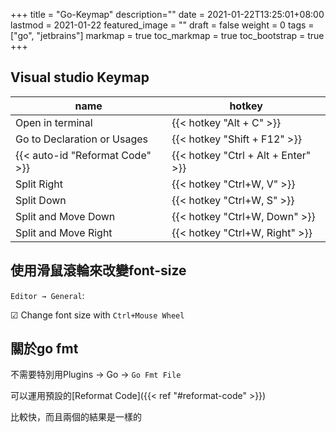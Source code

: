 +++
title = "Go-Keymap"
description=""
date = 2021-01-22T13:25:01+08:00
lastmod = 2021-01-22
featured_image = ""
draft = false
weight = 0
tags = ["go", "jetbrains"]
markmap = true
toc_markmap = true
toc_bootstrap = true
+++

## Visual studio Keymap


| name | hotkey |
| ---- | ---- |
| Open in terminal | {{< hotkey "Alt + C" >}}
| Go to Declaration or Usages | {{< hotkey "Shift + F12" >}}
| {{< auto-id "Reformat Code" >}} | {{< hotkey "Ctrl + Alt + Enter" >}}
| Split Right |  {{< hotkey "Ctrl+W, V" >}}
| Split Down  | {{< hotkey "Ctrl+W, S" >}}
| Split and Move Down  | {{< hotkey "Ctrl+W, Down" >}}
| Split and Move Right |  {{< hotkey "Ctrl+W, Right" >}}



## 使用滑鼠滾輪來改變font-size

``Editor → General``:

  ☑ Change font size with ``Ctrl+Mouse Wheel``


## 關於go fmt

不需要特別用Plugins → Go → ``Go Fmt File``

可以運用預設的[Reformat Code]({{< ref "#reformat-code" >}})

比較快，而且兩個的結果是一樣的
